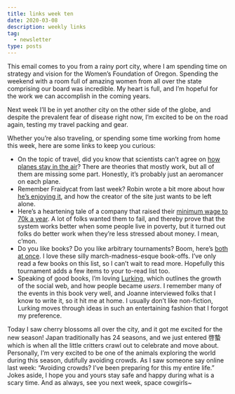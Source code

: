 ```yaml
---
title: links week ten
date: 2020-03-08
description: weekly links
tag:
  - newsletter
type: posts
---
```


This email comes to you from a rainy port city, where I am spending time on strategy and vision for the Women’s Foundation of Oregon. Spending the weekend with a room full of amazing women from all over the state comprising our board was incredible. My heart is full, and I’m hopeful for the work we can accomplish in the coming years.

Next week I’ll be in yet another city on the other side of the globe, and despite the prevalent fear of disease right now, I’m excited to be on the road again, testing my travel packing and gear.

Whether you’re also traveling, or spending some time working from home this week, here are some links to keep you curious:

- On the topic of travel, did you know that scientists can’t agree on [how planes stay in the air](https://www.scientificamerican.com/article/no-one-can-explain-why-planes-stay-in-the-air/)? There are theories that mostly work, but all of them are missing some part. Honestly, it’s probably just an aeromancer on each plane.
- Remember Fraidycat from last week? Robin wrote a bit more about how [he’s enjoying it](https://www.robinsloan.com/notes/master-tapes/), and how the creator of the site just wants to be left alone.
- Here’s a heartening tale of a company that raised their [minimum wage to 70k a year](https://kottke.org/20/02/what-happened-to-the-company-that-raised-minimum-wage-to-70kyr). A lot of folks wanted them to fail, and thereby prove that the system works better when some people live in poverty, but it turned out folks do better work when they’re less stressed about money. I mean, c’mon.
- Do you like books? Do you like arbitrary tournaments? Boom, here’s [both at once](https://themorningnews.org/tob/2020/golden-state-v-oval-v-we-cast-a-shadow.php). I love these silly march-madness-esque book-offs. I’ve only read a few books on this list, so I can’t wait to read more. Hopefully this tournament adds a few items to your to-read list too.
- Speaking of good books, I’m loving [Lurking](https://theoutline.com/post/8756/q-and-a-joanne-mcneil-lurking-book-how-person-became-user), which outlines the growth of the social web, and how people became _users_. I remember many of the events in this book very well, and Joanne interviewed folks that I know to write it, so it hit me at home. I usually don’t like non-fiction, Lurking moves through ideas in such an entertaining fashion that I forgot my preference.

Today I saw cherry blossoms all over the city, and it got me excited for the new season! Japan traditionally has 24 seasons, and we just entered 啓蟄 which is when all the little critters crawl out to celebrate and move about. Personally, I’m very excited to be one of the animals exploring the world during this season, dutifully avoiding crowds. As I saw someone say online last week: “Avoiding crowds? I’ve been preparing for this my entire life.” Jokes aside, I hope you and yours stay safe and happy during what is a scary time. And as always, see you next week, space cowgirls~